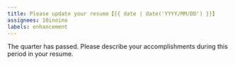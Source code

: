 ```yaml
---
title: Please update your resume【{{ date | date('YYYY/MM/DD') }}】
assignees: 10inoino
labels: enhancement
---
```


The quarter has passed.
Please describe your accomplishments during this period in your resume.
